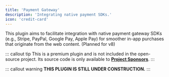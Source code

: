 ```yaml
---
title: 'Payment Gateway'
description: 'Integrating native payment SDKs.'
icon: 'credit-card'
---
```


This plugin aims to facilitate integration with native payment gateway SDKs (e.g., Stripe, PayPal, Google Pay, Apple Pay) for smoother in-app purchases that originate from the web content. (Planned for v8)

::: callout tip
This is a premium plugin and is not included in the open-source project. Its source code is only available to **[Project Sponsors](https://github.com/sponsors/mgks/sponsorships?sponsor=mgks&tier_id=468838)**.
:::

::: callout warning
**THIS PLUGIN IS STILL UNDER CONSTRUCTION.**
:::